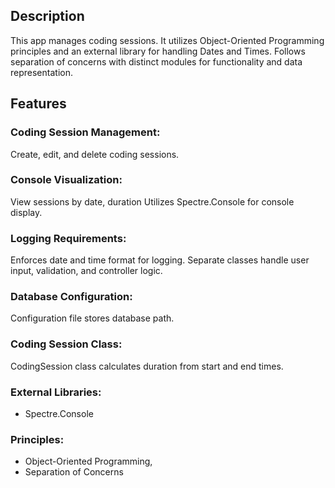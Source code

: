 ## Description
This app manages coding sessions. It utilizes Object-Oriented Programming principles and an external library for handling Dates and Times. Follows separation of concerns with distinct modules for functionality and data representation.

## Features
### Coding Session Management:
Create, edit, and delete coding sessions.
### Console Visualization:
View sessions by date, duration
Utilizes Spectre.Console for console display.
### Logging Requirements:
Enforces date and time format for logging.
Separate classes handle user input, validation, and controller logic.
### Database Configuration:
Configuration file stores database path.
### Coding Session Class:
CodingSession class calculates duration from start and end times.
### External Libraries: 
- Spectre.Console
### Principles: 
- Object-Oriented Programming, 
- Separation of Concerns
